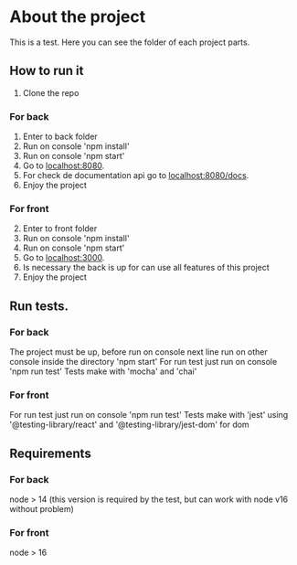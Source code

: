 # About the project

This is a test. Here you can see the folder of each project parts. 

## How to run it

1. Clone the repo

### For back
1. Enter to back folder
2. Run on console 'npm install'
3. Run on console 'npm start'
4. Go to [localhost:8080](http://localhost:8080/).
5. For check de documentation api go to [localhost:8080/docs](http://localhost:8080/docs).
6. Enjoy the project


### For front
2. Enter to front folder
3. Run on console 'npm install'
4. Run on console 'npm start'
5. Go to [localhost:3000](http://localhost:3000/).
6. Is necessary the back is up for can use all features of this project
7. Enjoy the project

## Run tests.

### For back
The project must be up, before run on console next line run on other console inside the directory 'npm start'
For run test just run on console 'npm run test'
Tests make with 'mocha' and 'chai'

### For front
For run test just run on console 'npm run test'
Tests make with 'jest' using '@testing-library/react' and '@testing-library/jest-dom' for dom

## Requirements

### For back
node > 14 (this version is required by the test, but can work with node v16 without problem)

### For front
node > 16